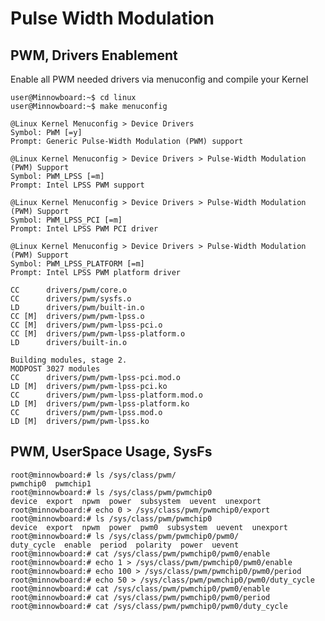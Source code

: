# Pulse Width Modulation

## PWM, Drivers Enablement

Enable all PWM needed drivers via menuconfig and compile your Kernel

    user@Minnowboard:~$ cd linux
    user@Minnowboard:~$ make menuconfig

    @Linux Kernel Menuconfig > Device Drivers
    Symbol: PWM [=y]
    Prompt: Generic Pulse-Width Modulation (PWM) support

    @Linux Kernel Menuconfig > Device Drivers > Pulse-Width Modulation (PWM) Support
    Symbol: PWM_LPSS [=m]
    Prompt: Intel LPSS PWM support

    @Linux Kernel Menuconfig > Device Drivers > Pulse-Width Modulation (PWM) Support
    Symbol: PWM_LPSS_PCI [=m]
    Prompt: Intel LPSS PWM PCI driver

    @Linux Kernel Menuconfig > Device Drivers > Pulse-Width Modulation (PWM) Support
    Symbol: PWM_LPSS_PLATFORM [=m]
    Prompt: Intel LPSS PWM platform driver

    CC      drivers/pwm/core.o
    CC      drivers/pwm/sysfs.o
    LD      drivers/pwm/built-in.o
    CC [M]  drivers/pwm/pwm-lpss.o
    CC [M]  drivers/pwm/pwm-lpss-pci.o
    CC [M]  drivers/pwm/pwm-lpss-platform.o
    LD      drivers/built-in.o

    Building modules, stage 2.
    MODPOST 3027 modules
    CC      drivers/pwm/pwm-lpss-pci.mod.o
    LD [M]  drivers/pwm/pwm-lpss-pci.ko
    CC      drivers/pwm/pwm-lpss-platform.mod.o
    LD [M]  drivers/pwm/pwm-lpss-platform.ko
    CC      drivers/pwm/pwm-lpss.mod.o
    LD [M]  drivers/pwm/pwm-lpss.ko

## PWM, UserSpace Usage, SysFs

    root@minnowboard:# ls /sys/class/pwm/
    pwmchip0  pwmchip1
    root@minnowboard:# ls /sys/class/pwm/pwmchip0
    device	export	npwm  power  subsystem	uevent	unexport
    root@minnowboard:# echo 0 > /sys/class/pwm/pwmchip0/export
    root@minnowboard:# ls /sys/class/pwm/pwmchip0
    device	export	npwm  power  pwm0  subsystem  uevent  unexport
    root@minnowboard:# ls /sys/class/pwm/pwmchip0/pwm0/
    duty_cycle  enable  period  polarity  power  uevent
    root@minnowboard:# cat /sys/class/pwm/pwmchip0/pwm0/enable
    root@minnowboard:# echo 1 > /sys/class/pwm/pwmchip0/pwm0/enable
    root@minnowboard:# echo 100 > /sys/class/pwm/pwmchip0/pwm0/period
    root@minnowboard:# echo 50 > /sys/class/pwm/pwmchip0/pwm0/duty_cycle
    root@minnowboard:# cat /sys/class/pwm/pwmchip0/pwm0/enable
    root@minnowboard:# cat /sys/class/pwm/pwmchip0/pwm0/period
    root@minnowboard:# cat /sys/class/pwm/pwmchip0/pwm0/duty_cycle





